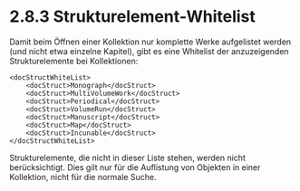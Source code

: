 # 2.8.3 Strukturelement-Whitelist

Damit beim Öffnen einer Kollektion nur komplette Werke aufgelistet werden \(und nicht etwa einzelne Kapitel\), gibt es eine Whitelist der anzuzeigenden Strukturelemente bei Kollektionen:

```markup
<docStructWhiteList>
    <docStruct>Monograph</docStruct>
    <docStruct>MultiVolumeWork</docStruct>
    <docStruct>Periodical</docStruct>
    <docStruct>VolumeRun</docStruct>
    <docStruct>Manuscript</docStruct>
    <docStruct>Map</docStruct>
    <docStruct>Incunable</docStruct>
</docStructWhiteList>
```

Strukturelemente, die nicht in dieser Liste stehen, werden nicht berücksichtigt. Dies gilt nur für die Auflistung von Objekten in einer Kollektion, nicht für die normale Suche.

